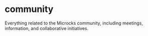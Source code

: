 # community
Everything related to the Microcks community, including meetings, information, and collaborative initiatives.
